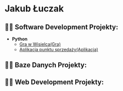 <h1>Jakub Łuczak </h1>


<h2>👨‍💻 Software Development Projekty:</h2>

- <b>Python</b>
  - [Gra w Wisielca(Gra)](https://github.com/joshmadakor1/Package-Delivery-Pathfinding-Algorithm)
  - [Aplikacja punktu sprzedaży(Aplikacja)](https://github.com/joshmadakor1/Package-Delivery-Pathfinding-Algorithm)

<h2>👨‍💻 Baze Danych Projekty:</h2>

<h2>👨‍💻 Web Development Projekty:</h2>

<!--
**joshmadakor1/joshmadakor1** is a ✨ _special_ ✨ repository because its `README.md` (this file) appears on your GitHub profile.

Here are some ideas to get you started:

- 🔭 I’m currently working on ...
- 🌱 I’m currently learning ...
- 👯 I’m looking to collaborate on ...
- 🤔 I’m looking for help with ...
- 💬 Ask me about ...
- 📫 How to reach me: ...
- 😄 Pronouns: ...
- ⚡ Fun fact: ...
-->
